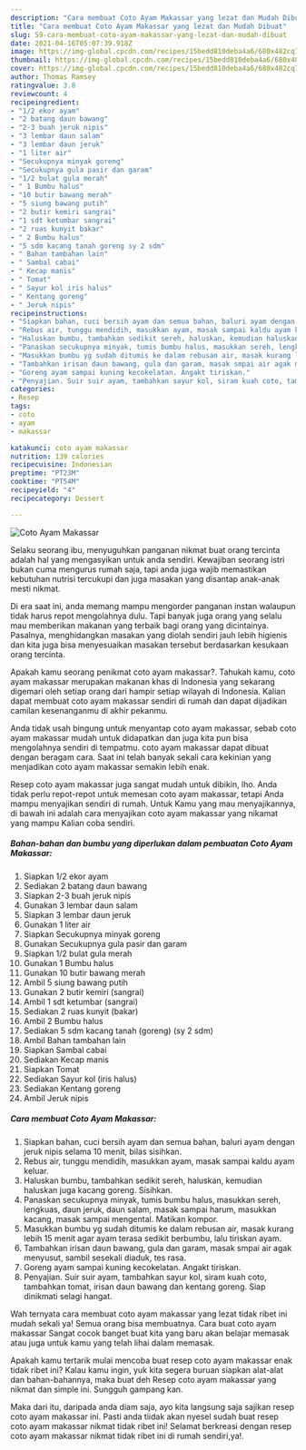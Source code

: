 ```yaml
---
description: "Cara membuat Coto Ayam Makassar yang lezat dan Mudah Dibuat"
title: "Cara membuat Coto Ayam Makassar yang lezat dan Mudah Dibuat"
slug: 59-cara-membuat-coto-ayam-makassar-yang-lezat-dan-mudah-dibuat
date: 2021-04-16T05:07:39.918Z
image: https://img-global.cpcdn.com/recipes/15bedd810deba4a6/680x482cq70/coto-ayam-makassar-foto-resep-utama.jpg
thumbnail: https://img-global.cpcdn.com/recipes/15bedd810deba4a6/680x482cq70/coto-ayam-makassar-foto-resep-utama.jpg
cover: https://img-global.cpcdn.com/recipes/15bedd810deba4a6/680x482cq70/coto-ayam-makassar-foto-resep-utama.jpg
author: Thomas Ramsey
ratingvalue: 3.8
reviewcount: 4
recipeingredient:
- "1/2 ekor ayam"
- "2 batang daun bawang"
- "2-3 buah jeruk nipis"
- "3 lembar daun salam"
- "3 lembar daun jeruk"
- "1 liter air"
- "Secukupnya minyak goreng"
- "Secukupnya gula pasir dan garam"
- "1/2 bulat gula merah"
- " 1 Bumbu halus"
- "10 butir bawang merah"
- "5 siung bawang putih"
- "2 butir kemiri sangrai"
- "1 sdt ketumbar sangrai"
- "2 ruas kunyit bakar"
- " 2 Bumbu halus"
- "5 sdm kacang tanah goreng sy 2 sdm"
- " Bahan tambahan lain"
- " Sambal cabai"
- " Kecap manis"
- " Tomat"
- " Sayur kol iris halus"
- " Kentang goreng"
- " Jeruk nipis"
recipeinstructions:
- "Siapkan bahan, cuci bersih ayam dan semua bahan, baluri ayam dengan jeruk nipis selama 10 menit, bilas sisihkan."
- "Rebus air, tunggu mendidih, masukkan ayam, masak sampai kaldu ayam keluar."
- "Haluskan bumbu, tambahkan sedikit sereh, haluskan, kemudian haluskan juga kacang goreng. Sisihkan."
- "Panaskan secukupnya minyak, tumis bumbu halus, masukkan sereh, lengkuas, daun jeruk, daun salam, masak sampai harum, masukkan kacang, masak sampai mengental. Matikan kompor."
- "Masukkan bumbu yg sudah ditumis ke dalam rebusan air, masak kurang lebih 15 menit agar ayam terasa sedikit berbumbu, lalu tiriskan ayam."
- "Tambahkan irisan daun bawang, gula dan garam, masak smpai air agak menyusut, sambil sesekali diaduk, tes rasa."
- "Goreng ayam sampai kuning kecokelatan. Angakt tiriskan."
- "Penyajian. Suir suir ayam, tambahkan sayur kol, siram kuah coto, tambahkan tomat, irisan daun bawang dan kentang goreng. Siap dinikmati selagi hangat."
categories:
- Resep
tags:
- coto
- ayam
- makassar

katakunci: coto ayam makassar 
nutrition: 139 calories
recipecuisine: Indonesian
preptime: "PT23M"
cooktime: "PT54M"
recipeyield: "4"
recipecategory: Dessert

---
```



![Coto Ayam Makassar](https://img-global.cpcdn.com/recipes/15bedd810deba4a6/680x482cq70/coto-ayam-makassar-foto-resep-utama.jpg)

Selaku seorang ibu, menyuguhkan panganan nikmat buat orang tercinta adalah hal yang mengasyikan untuk anda sendiri. Kewajiban seorang istri bukan cuma mengurus rumah saja, tapi anda juga wajib memastikan kebutuhan nutrisi tercukupi dan juga masakan yang disantap anak-anak mesti nikmat.

Di era  saat ini, anda memang mampu mengorder panganan instan walaupun tidak harus repot mengolahnya dulu. Tapi banyak juga orang yang selalu mau memberikan makanan yang terbaik bagi orang yang dicintainya. Pasalnya, menghidangkan masakan yang diolah sendiri jauh lebih higienis dan kita juga bisa menyesuaikan masakan tersebut berdasarkan kesukaan orang tercinta. 



Apakah kamu seorang penikmat coto ayam makassar?. Tahukah kamu, coto ayam makassar merupakan makanan khas di Indonesia yang sekarang digemari oleh setiap orang dari hampir setiap wilayah di Indonesia. Kalian dapat membuat coto ayam makassar sendiri di rumah dan dapat dijadikan camilan kesenanganmu di akhir pekanmu.

Anda tidak usah bingung untuk menyantap coto ayam makassar, sebab coto ayam makassar mudah untuk didapatkan dan juga kita pun bisa mengolahnya sendiri di tempatmu. coto ayam makassar dapat dibuat dengan beragam cara. Saat ini telah banyak sekali cara kekinian yang menjadikan coto ayam makassar semakin lebih enak.

Resep coto ayam makassar juga sangat mudah untuk dibikin, lho. Anda tidak perlu repot-repot untuk memesan coto ayam makassar, tetapi Anda mampu menyajikan sendiri di rumah. Untuk Kamu yang mau menyajikannya, di bawah ini adalah cara menyajikan coto ayam makassar yang nikamat yang mampu Kalian coba sendiri.

<!--inarticleads1-->

##### Bahan-bahan dan bumbu yang diperlukan dalam pembuatan Coto Ayam Makassar:

1. Siapkan 1/2 ekor ayam
1. Sediakan 2 batang daun bawang
1. Siapkan 2-3 buah jeruk nipis
1. Gunakan 3 lembar daun salam
1. Siapkan 3 lembar daun jeruk
1. Gunakan 1 liter air
1. Siapkan Secukupnya minyak goreng
1. Gunakan Secukupnya gula pasir dan garam
1. Siapkan 1/2 bulat gula merah
1. Gunakan  1 Bumbu halus
1. Gunakan 10 butir bawang merah
1. Ambil 5 siung bawang putih
1. Gunakan 2 butir kemiri (sangrai)
1. Ambil 1 sdt ketumbar (sangrai)
1. Sediakan 2 ruas kunyit (bakar)
1. Ambil  2 Bumbu halus
1. Sediakan 5 sdm kacang tanah (goreng) (sy 2 sdm)
1. Ambil  Bahan tambahan lain
1. Siapkan  Sambal cabai
1. Sediakan  Kecap manis
1. Siapkan  Tomat
1. Sediakan  Sayur kol (iris halus)
1. Sediakan  Kentang goreng
1. Ambil  Jeruk nipis




<!--inarticleads2-->

##### Cara membuat Coto Ayam Makassar:

1. Siapkan bahan, cuci bersih ayam dan semua bahan, baluri ayam dengan jeruk nipis selama 10 menit, bilas sisihkan.
1. Rebus air, tunggu mendidih, masukkan ayam, masak sampai kaldu ayam keluar.
1. Haluskan bumbu, tambahkan sedikit sereh, haluskan, kemudian haluskan juga kacang goreng. Sisihkan.
1. Panaskan secukupnya minyak, tumis bumbu halus, masukkan sereh, lengkuas, daun jeruk, daun salam, masak sampai harum, masukkan kacang, masak sampai mengental. Matikan kompor.
1. Masukkan bumbu yg sudah ditumis ke dalam rebusan air, masak kurang lebih 15 menit agar ayam terasa sedikit berbumbu, lalu tiriskan ayam.
1. Tambahkan irisan daun bawang, gula dan garam, masak smpai air agak menyusut, sambil sesekali diaduk, tes rasa.
1. Goreng ayam sampai kuning kecokelatan. Angakt tiriskan.
1. Penyajian. Suir suir ayam, tambahkan sayur kol, siram kuah coto, tambahkan tomat, irisan daun bawang dan kentang goreng. Siap dinikmati selagi hangat.




Wah ternyata cara membuat coto ayam makassar yang lezat tidak ribet ini mudah sekali ya! Semua orang bisa membuatnya. Cara buat coto ayam makassar Sangat cocok banget buat kita yang baru akan belajar memasak atau juga untuk kamu yang telah lihai dalam memasak.

Apakah kamu tertarik mulai mencoba buat resep coto ayam makassar enak tidak ribet ini? Kalau kamu ingin, yuk kita segera buruan siapkan alat-alat dan bahan-bahannya, maka buat deh Resep coto ayam makassar yang nikmat dan simple ini. Sungguh gampang kan. 

Maka dari itu, daripada anda diam saja, ayo kita langsung saja sajikan resep coto ayam makassar ini. Pasti anda tiidak akan nyesel sudah buat resep coto ayam makassar nikmat tidak ribet ini! Selamat berkreasi dengan resep coto ayam makassar nikmat tidak ribet ini di rumah sendiri,ya!.

